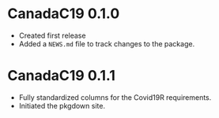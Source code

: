 # CanadaC19 0.1.0

* Created first release
* Added a `NEWS.md` file to track changes to the package.

# CanadaC19 0.1.1

* Fully standardized columns for the Covid19R requirements. 
* Initiated the pkgdown site. 